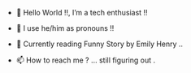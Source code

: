 - 👋 Hello World !!, I’m a tech enthusiast !!
- 👀 I use he/him as pronouns !! 
- 📕 Currently reading Funny Story by Emily Henry ..

- 📫 How to reach me ? ... still figuring out .


<!---
codingCapricorn/codingCapricorn is a ✨ special ✨ repository because its `README.md` (this file) appears on your GitHub profile.
You can click the Preview link to take a look at your changes. 
--->
